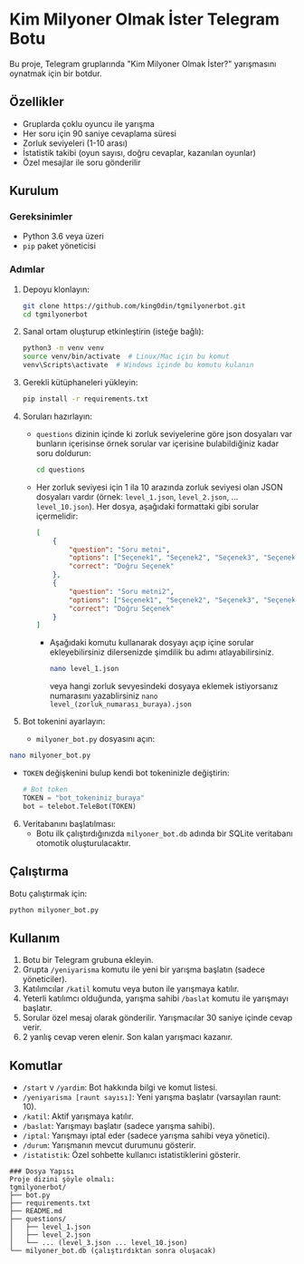 # Kim Milyoner Olmak İster Telegram Botu
Bu proje, Telegram gruplarında "Kim Milyoner Olmak İster?" yarışmasını oynatmak için bir botdur.
## Özellikler
- Gruplarda çoklu oyuncu ile yarışma
- Her soru için 90 saniye cevaplama süresi
- Zorluk seviyeleri (1-10 arası)
- İstatistik takibi (oyun sayısı, doğru cevaplar, kazanılan oyunlar)
- Özel mesajlar ile soru gönderilir
## Kurulum
### Gereksinimler
- Python 3.6 veya üzeri
- `pip` paket yöneticisi
### Adımlar
1. Depoyu klonlayın:
   ```bash
   git clone https://github.com/king0din/tgmilyonerbot.git
   cd tgmilyonerbot
   ```
2. Sanal ortam oluşturup etkinleştirin (isteğe bağlı):
   ```bash
   python3 -m venv venv
   source venv/bin/activate  # Linux/Mac için bu komut
   venv\Scripts\activate  # Windows içinde bu komutu kulanın
   ```
3. Gerekli kütüphaneleri yükleyin:
   ```bash
   pip install -r requirements.txt
   ```
4. Soruları hazırlayın:
   - `questions` dizinin içinde ki zorluk seviyelerine göre json dosyaları var bunların içerisinse örnek sorular var içerisine bulabildiğiniz kadar soru doldurun:
     ```bash
     cd questions
     ```
   - Her zorluk seviyesi için 1 ila 10 arazında zorluk seviyesi olan JSON dosyaları vardır (örnek: `level_1.json`, `level_2.json`, ... `level_10.json`). Her dosya, aşağıdaki formattaki gibi sorular içermelidir:
     ```json
     [
         {
             "question": "Soru metni",
             "options": ["Seçenek1", "Seçenek2", "Seçenek3", "Seçenek4"],
             "correct": "Doğru Seçenek"
         },
         {
             "question": "Soru metni2",
             "options": ["Seçenek1", "Seçenek2", "Seçenek3", "Seçenek4"],
             "correct": "Doğru Seçenek"
         }
     ]
     ```
     - Aşağıdaki komutu kullanarak dosyayı açıp içine sorular ekleyebilirsiniz dilersenizde şimdilik bu adımı atlayabilirsiniz.
       ```bash
       nano level_1.json
       ```
       veya hangi zorluk sevyesindeki dosyaya eklemek istiyorsanız numarasını yazablirsiniz `nano level_(zorluk_numarası_buraya).json`
       
5. Bot tokenini ayarlayın:
   - `milyoner_bot.py` dosyasını açın:
```bash
nano milyoner_bot.py
```

- `TOKEN` değişkenini bulup kendi bot tokeninizle değiştirin:
     ```python
     # Bot token
     TOKEN = "bot_tokeniniz_buraya"
     bot = telebot.TeleBot(TOKEN)
     ```
6. Veritabanını başlatılması:
   - Botu ilk çalıştırdığınızda `milyoner_bot.db` adında bir SQLite veritabanı otomotik oluşturulacaktır.
## Çalıştırma
Botu çalıştırmak için:
```bash
python milyoner_bot.py
```

## Kullanım
1. Botu bir Telegram grubuna ekleyin.
2. Grupta `/yeniyarisma` komutu ile yeni bir yarışma başlatın (sadece yöneticiler).
3. Katılımcılar `/katil` komutu veya buton ile yarışmaya katılır.
4. Yeterli katılımcı olduğunda, yarışma sahibi `/baslat` komutu ile yarışmayı başlatır.
5. Sorular özel mesaj olarak gönderilir. Yarışmacılar 30 saniye içinde cevap verir.
6. 2 yanlış cevap veren elenir. Son kalan yarışmacı kazanır.

## Komutlar
- `/start` v `/yardim`: Bot hakkında bilgi ve komut listesi.
- `/yeniyarisma [raunt sayısı]`: Yeni yarışma başlatır (varsayılan raunt: 10).
- `/katil`: Aktif yarışmaya katılır.
- `/baslat`: Yarışmayı başlatır (sadece yarışma sahibi).
- `/iptal`: Yarışmayı iptal eder (sadece yarışma sahibi veya yönetici).
- `/durum`: Yarışmanın mevcut durumunu gösterir.
- `/istatistik`: Özel sohbette kullanıcı istatistiklerini gösterir.
```
### Dosya Yapısı
Proje dizini şöyle olmalı:
tgmilyonerbot/
├── bot.py
├── requirements.txt
├── README.md
├── questions/
│   ├── level_1.json
│   ├── level_2.json
│   └── ... (level_3.json ... level_10.json)
└── milyoner_bot.db (çalıştırdıktan sonra oluşacak)
```

